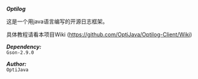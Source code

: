 **_Optilog_**

这是一个用java语言编写的开源日志框架。

具体教程请看本项目Wiki (https://github.com/OptiJava/Optilog-Client/Wiki)

**_Dependency:_**
\
`Gson-2.9.0`

_**Author:**_
\
`OptiJava`
